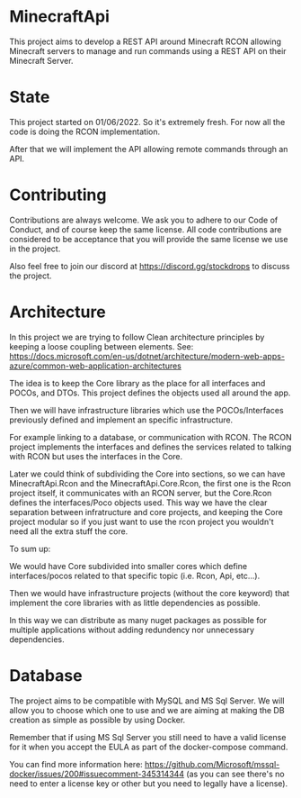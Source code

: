 # MinecraftApi
This project aims to develop a REST API around Minecraft RCON allowing Minecraft servers to manage and run commands using a REST API on their Minecraft Server.

# State

This project started on 01/06/2022. So it's extremely fresh. For now all the code is doing the RCON implementation.

After that we will implement the API allowing remote commands through an API.

# Contributing

Contributions are always welcome. We ask you to adhere to our Code of Conduct, and of course keep the same license. All code contributions are considered to be acceptance that you will provide the same license we use in the project.

Also feel free to join our discord at https://discord.gg/stockdrops to discuss the project.

# Architecture

In this project we are trying to follow Clean architecture principles by keeping a loose coupling between elements. See: https://docs.microsoft.com/en-us/dotnet/architecture/modern-web-apps-azure/common-web-application-architectures

The idea is to keep the Core library as the place for all interfaces and POCOs, and DTOs. This project defines the objects used all around the app.

Then we will have infrastructure libraries which use the POCOs/Interfaces previously defined and implement an specific infrastructure.

For example linking to a database, or communication with RCON. The RCON project implements the interfaces and defines the services related to talking with RCON but uses the interfaces in the Core.

Later we could think of subdividing the Core into sections, so we can have MinecraftApi.Rcon and the MinecraftApi.Core.Rcon, the first one is the Rcon project itself, it communicates with an RCON server,
but the Core.Rcon defines the interfaces/Poco objects used. This way we have the clear separation between infratructure and core projects, and keeping the Core project modular so if you just want to use the rcon project you wouldn't need
all the extra stuff the core.

To sum up:

We would have Core subdivided into smaller cores which define interfaces/pocos related to that specific topic (i.e. Rcon, Api, etc...).

Then we would have infrastructure projects (without the core keyword) that implement the core libraries with as little dependencies as possible.

In this way we can distribute as many nuget packages as possible for multiple applications without adding redundency nor unnecessary dependencies.

# Database

The project aims to be compatible with MySQL and MS Sql Server. We will allow you to choose which one to use and we are aiming at making the DB creation as simple as possible by using Docker.

Remember that if using MS Sql Server you still need to have a valid license for it when you accept the EULA as part of the docker-compose command.

You can find more information here: https://github.com/Microsoft/mssql-docker/issues/200#issuecomment-345314344 (as you can see there's no need to enter a license key or other but you need to legally have a license).